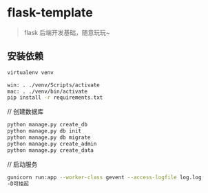 # flask-template
> flask 后端开发基础，随意玩玩~

## 安装依赖

``` sh
virtualenv venv

win: . ./venv/Scripts/activate
mac: . ./venv/bin/activate
pip install -r requirements.txt
```

// 创建数据库
``` sh
python manage.py create_db
python manage.py db init
python manage.py db migrate
python manage.py create_admin
python manage.py create_data
```


// 启动服务
``` sh
gunicorn run:app --worker-class gevent --access-logfile log.log
-D可挂起
```
